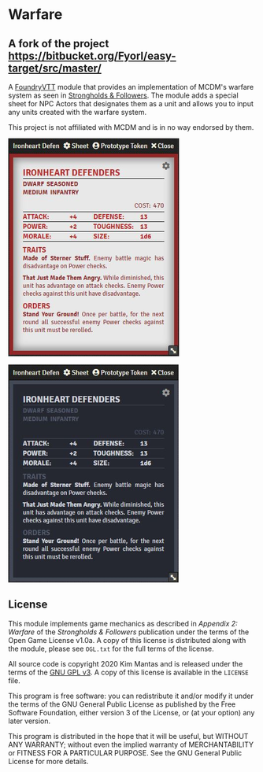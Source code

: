 # Warfare

## A fork of the project https://bitbucket.org/Fyorl/easy-target/src/master/

A [FoundryVTT](https://foundryvtt.com/) module that provides an implementation of MCDM's warfare system as seen in [Strongholds & Followers](https://shop.mcdmproductions.com/collections/strongholds-followers). The module adds a special sheet for NPC Actors that designates them as a unit and allows you to input any units created with the warfare system.

This project is not affiliated with MCDM and is in no way endorsed by them.

![Unit Card Light](/wiki/images/unit-card-light.jpg)

![Unit Card Dark](/wiki/images/unit-card-dark.jpg)

## License

This module implements game mechanics as described in *Appendix 2: Warfare* of the *Strongholds & Followers* publication under the terms of the Open Game License v1.0a. A copy of this license is distributed along with the module, please see `OGL.txt` for the full terms of the license.

All source code is copyright 2020 Kim Mantas and is released under the terms of the [GNU GPL v3](https://www.gnu.org/licenses/gpl-3.0.en.html). A copy of this license is available in the `LICENSE` file.

This program is free software: you can redistribute it and/or modify it under the terms of the GNU General Public License as published by the Free Software Foundation, either version 3 of the License, or (at your option) any later version.

This program is distributed in the hope that it will be useful, but WITHOUT ANY WARRANTY; without even the implied warranty of MERCHANTABILITY or FITNESS FOR A PARTICULAR PURPOSE. See the GNU General Public License for more details.
